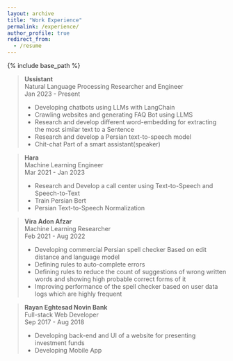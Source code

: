 ```yaml
---
layout: archive
title: "Work Experience"
permalink: /experience/
author_profile: true
redirect_from:
  - /resume
---
```


{% include base_path %}

<blockquote>
  <p><strong>Ussistant</strong> <br>
   Natural Language Processing Researcher and Engineer <br>
   Jan 2023 - Present
   </p>
  
  <ul>
  <li>Developing chatbots using LLMs with LangChain</li>
  <li>Crawling websites and generating FAQ Bot using LLMS</li>
  <li>Research and develop different word-embedding for extracting the most similar text to a Sentence</li>
  <li>Research and develop a Persian text-to-speech model</li>
  <li>Chit-chat Part of a smart assistant(speaker)</li>
  </ul>
</blockquote>

<blockquote>
  <p><strong>Hara</strong> <br>
   Machine Learning Engineer <br>
   Mar 2021 - Jan 2023
   </p>
  
  <ul>
  <li> Research and Develop a call center using Text-to-Speech and Speech-to-Text</li>
  <li>Train Persian Bert</li>
  <li>Persian Text-to-Speech Normalization</li>
  </ul>
</blockquote>

<blockquote>
  <p><strong>Vira Adon Afzar</strong> <br>
  Machine Learning Researcher<br>
  Feb 2021 - Aug 2022
  </p>
  
  <ul>
  <li>Developing commercial Persian spell checker Based on edit distance and language model</li>
  <li>Defining rules to auto-complete errors</li>
  <li>Defining rules to reduce the count of suggestions of wrong written words and showing high probable correct forms of it</li>
  <li>Improving performance of the spell checker based on user data logs which are highly frequent</li>
  </ul>
</blockquote>

<blockquote>
  <p><strong>Rayan Eghtesad Novin Bank</strong> <br>
  Full-stack Web Developer<br>
  Sep 2017 - Aug 2018
  </p>
  
  <ul>
  <li>Developing back-end and UI of a website for presenting investment funds</li>
  <li>Developing Mobile App</li>
  </ul>
</blockquote>
